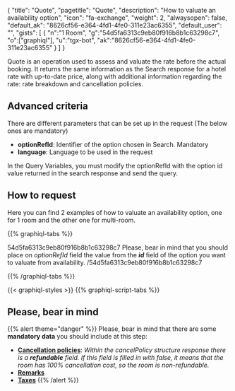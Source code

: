 {
"title": "Quote",
"pagetitle": "Quote",
"description": "How to valuate an availability option",
"icon": "fa-exchange",
"weight": 2,
"alwaysopen": false,
"default_ak": "8626cf56-e364-4fd1-4fe0-311e23ac6355",
"default_user": "",
"gists": [
    {
        "n":"1 Room",
        "g":"54d5fa6313c9eb80f916b8b1c63298c7",
        "o":["graphiql"],
        "u":"tgx-bot",
        "ak":"8626cf56-e364-4fd1-4fe0-311e23ac6355"
    }
        ]
}

Quote is an operation used to assess and valuate the rate before the actual booking. It returns the same information as the Search response for a hotel rate with up-to-date price, along with additional information regarding the rate: rate breakdown and cancellation policies.

## Advanced criteria
There are different parameters that can be set up in the request (The below ones are mandatory)

- **optionRefId**: Identifier of the option chosen in Search. Mandatory
- **language**: Language to be used in the request

In the Query Variables, you must modify the optionRefId with the option id value returned in the search response and send the query.

## How to request 
Here you can find 2 examples of how to valuate an availability option, one for 1 room and the other one for multi-room. </br>

{{% graphiql-tabs %}}

54d5fa6313c9eb80f916b8b1c63298c7
Please, bear in mind that you should place on _optionRefId_ field the value from the **_id_** field of the option you want to valuate from availability.
/54d5fa6313c9eb80f916b8b1c63298c7

{{% /graphiql-tabs %}}

{{< graphiql-styles >}}
{{% graphiql-script-tabs %}}

## Please, bear in mind

{{% alert theme="danger" %}}
Please, bear in mind that there are some **mandatory data** you should include at this step:

-  <u>__Cancellation policies__</u>: _Within the cancelPolicy structure response there is a **refundable** field. If this field is filled in with false, it means that the room has 100% cancellation cost, so the room is non-refundable._
-  <u>__Remarks__</u>
-  <u>__Taxes__</u>
{{% /alert %}}
